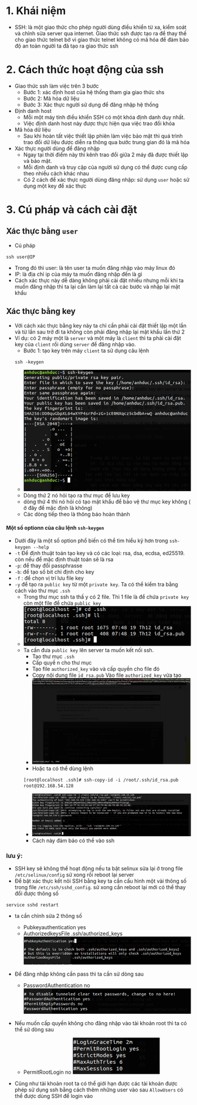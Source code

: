 # 1. Khái niệm 
- SSH: là một giao thức cho phép người dùng điều khiển từ xa, kiểm soát và chỉnh sửa server qua internet. Giao thức ssh được tạo ra để thay thế cho giao thức telnet bở vì giao thức telnet không có mã hóa để đảm bảo độ an toàn người ta đã tạo ra giao thức ssh
# 2. Cách thức hoạt động của ssh 
- Giao thức ssh làm việc trên 3 bước 
    - Bước 1: xác định host của hệ thống tham gia giao thức shs
    - Bước 2: Mã hóa dữ liệu 
    - Bước 3: Xác thực người sử dụng để đăng nhập hệ thống 
- Định danh host
    - Mỗi một máy tính điều khiển SSH có một khóa định danh duy nhất.
    - Việc định danh host này được thực hiện qua việc trao đổi khóa 
- Mã hóa dữ liệu 
    - Sau khi hoàn tất việc thiết lập phiên làm việc bảo mật thì quá trình trao đổi dữ liệu được diễn ra thông qua bước trung gian đó là mã hóa 
- Xác thực người dùng để đăng nhập 
     - Ngay tại thời điểm này thì kênh trao đổi giữa 2 máy đã được thiết lập và bảo mật. 
     - Mỗi định danh và truy cập của người sử dụng có thể được cung cấp theo nhiều cách khác nhau 
     - Có 2 cách để xác thực người dùng đăng nhập: sử dụng `user` hoặc sử dụng một key để xác thực 
# 3. Cú pháp và cách cài đặt 
## Xác thực bằng `user`  
- Cú pháp 
```
ssh user@IP
```
- Trong đó thì user: là tên user ta muốn đăng nhập vào máy linux đó
- IP: là địa chỉ ip của máy ta muốn đăng nhập đến là gì 
- Cách xác thực này dễ dàng không phải cài đặt nhiều nhưng mỗi khi ta muốn đăng nhập thì ta lại cần làm lại tất cả các bước và nhập lại mật khẩu
## Xác thực bằng key 
- Với cách xác thực bằng key này ta chỉ cần phải cài đặt thiết lập một lần và từ lần sau trở đi ta không còn phải đăng nhập lại mật khẩu lần thứ 2
- Ví dụ: có 2 máy một là `server` và một máy là `client` thì ta phải cài đặt key của `client` rồi dùng `server` để đăng nhập vào. 
    - Bước 1: tạo key trên máy `client` ta sử dụng câu lệnh 
    ```
    ssh -keygen
    ```
    - ![](https://github.com/duckmak14/linux/blob/master/security/Screenshot%20from%202018-12-19%2006-44-30.png)
    - Dòng thứ 2 nó hỏi tạo ra thư mục để lưu key 
    - dòng thứ 4 thì nó hỏi có tạo mật khẩu để bảo vệ thư  mục key không ( ở đây để mặc định là không)
    - Các dòng tiếp theo là thông báo hoàn thành 
#### Một số optionn của câu lệnh `ssh-keygen`
- Dưới đây là một số option phổ biến có thể tìm hiểu kỹ hơn trong `ssh-keygen --help`
- `-t` Để định thuật toán tạo key và có các loại: rsa, dsa, ecdsa, ed25519. còn nếu để mặc định thuật toán sẽ là rsa
- `-p`: để thay đổi passphrasse 
- `-b`: để tạo số bit chỉ định cho key
- `-f` : để chọn vị trí lưu file key 
- `-y` để tạo ra `public key` từ một `private key`. Ta có thể kiểm tra bằng cách vào thư mục `.ssh` 
    - Trong thư mục ssh ta thấ y có 2 file. Thì 1 file là để chứa `private key` còn một file để chứa `public key` 
    - ![](https://github.com/duckmak14/linux/blob/master/security/Screenshot%20from%202018-12-19%2006-44-43.png)
    - Ta cần đưa `public key` lên server ta muốn kết nối ssh.
        - Tạo thư mục `.ssh` 
        - Cấp quyề n cho thư mục 
        - Tạo file `authorized_key` vào và cấp quyền cho file đó
        - Copy nội dung file `id_rsa.pub` Vào file `authorized_key` vừa tạo 
        - ![](https://github.com/duckmak14/linux/blob/master/security/Screenshot%20from%202018-12-19%2008-08-15.png)
        - Hoặc ta có thể dùng lệnh 
        ```
        [root@localhost .ssh]# ssh-copy-id -i /root/.ssh/id_rsa.pub root@192.168.54.128
        ```
        - ![](https://github.com/duckmak14/linux/blob/master/security/Screenshot%20from%202018-12-19%2008-05-39.png)
        - Cách này đảm bảo có thể vào ssh 
### lưu ý: 
- SSH key sẽ không thể hoạt động nếu ta bật selinux sửa lại ở trong file `/etc/selinux/config` sử xong rồi reboot lại server 
- Để bật xác thực kết nôi SSH bằng key ta cần cấu hình một vài thông số trong file `/etc/ssh/sshd_config`. sử xong cần reboot lại mới có thể thay đổi được thông số 
```
service sshd restart
```

- ta cần chỉnh sửa 2 thông số
    - Pubkeyauthentication yes 
    - AuthorizedkeysFile .ssh/authorized_keys
![](https://github.com/duckmak14/linux/blob/master/security/Screenshot%20from%202018-12-19%2008-13-29.png)

- Để đăng nhập không cần pass thì ta cần sử dòng sau 
    - PasswordAuthentication no 
![](https://github.com/duckmak14/linux/blob/master/security/Screenshot%20from%202018-12-19%2008-20-35.png)
- Nếu muốn cấp quyền không cho đăng nhập vào tài khoản root thì ta có thể sử dòng sau 
    - PermitRootLogin no
![](https://github.com/duckmak14/linux/blob/master/security/Screenshot%20from%202018-12-19%2008-19-53.png)
- Cũng như tài khoản root  ta có thể giới hạn được các tài khoản được phép sử dụng ssh bằng cách thêm những user vào sau  `AllowUsers`  có thể được dùng SSH để login vào

